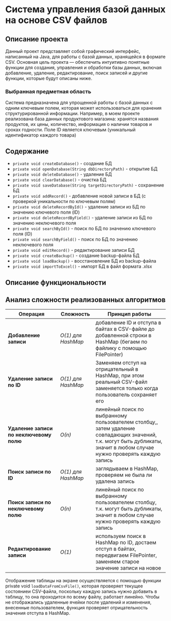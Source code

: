 # Система управления базой данных на основе CSV файлов  
## Описание проекта
Данный проект представляет собой графический интерфейс, написанный на Java, для работы с базой данных, хранящейся в формате CSV. Основная цель проекта — обеспечить интуитивно понятные функции для создания, управления и обработки базы данных, включая добавление, удаление, редактирование, поиск записей и другие функции, которые будут описаны ниже.  
### Выбранная предметная область   
Система предназначена для упрощенной работы с базой данных с одним ключевым полем, которая может использоваться для хранения структурированной информации. Например, в моем проекте реализована база данных продуктового магазина: хранятся названия продуктов, их цены, количество, информация о наличии товаров и сроках годности. Поле ID является ключевым (уникальный идентификатор каждого товара)  
## Содержание  
- ```private void createDatabase()``` - создание БД
- ```private void openDatabase(String dbDirectoryPath)``` - открытие БД
- ```private void deleteDatabase()``` - удаление БД
- ```private void clearDatabase()``` - очистка БД
- ```private void saveDatabase(String targetDirectoryPath)``` - сохранение БД
- ```private void addRecord()``` - добавление новой записи в БД (с проверкой уникальности по ключевым полям)
- ```private void deleteRecordById()``` - удаление записи из БД по значению ключевого поля (ID)
- ```private void deleteRecordByField()``` - удаление записи из БД по значению неключевого поля 
- ```private void searchById()``` - поиск по БД по значению ключевого поля (ID)
- ```private void searchByField()``` - поиск по БД по значению неключевого поля
- ```private void editRecord()``` - редактирование записи БД
- ```private void createBackup()``` - создание backup-файла БД
- ```private void loadBackup()``` - восстановление БД из backup-файла
- ```private void importToExcel()``` - импорт БД в файл формата .xlsx
## Описание функциональности 
## Анализ сложности реализованных алгоритмов
Операция | Сложность | Принцип работы
--- | --- | ---
**Добавление записи** | *О(1) для HashMap* | добавление ID и отступа в байтах в CSV-файле до добавленной строки в HashMap (бегаем по файлику с помощью FilePointer)
**Удаление записи по ID** | *O(1) для HashMap* | Заменяем отступ на отрицательный в HashMap, при этом реальный CSV-файл заменяется только когда пользователь сохраняет его
**Удаление записи по неключевому полю** | *О(n)* | линейный поиск по выбранному пользователем столбцу,, затем удаление совпадающих значений, т.к. могут быть дубликаты, значит в любом случае нужно проверять каждую запись
**Поиск записи по ID** | *О(1) для HashMap* | заглядываем в HashMap, проверяем не была ли удалена запись
**Поиск записи по неключевому полю** | *О(n)* | линейный поиск по выбранному пользователем столбцу, т.к. могут быть дубликаты, значит в любом случае нужно проверять каждую запись
**Редактирование записи** | *О(1)* | используем поиск в HashMap по ID, достаем отступ в байтах, передвигаем FilePointer, заменяем старое значение записи на новое  


Отображение таблицы на экране осуществляется с помощью функции private void ```loadDataFromCsvFile()```, которая проверяет текущее состояниеи CSV-файла, поскольку каждую запись нужно добавить в таблицу, то она проходится по всему файлу, работает линейно. Чтобы не отображались удаленные ячейки после удалений и изменения, внесенные пользователем, функция проверяет отрицательность значения отступа в HashMap.

